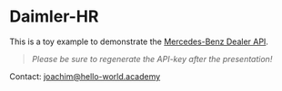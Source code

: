 # Daimler-HR

This is a toy example to demonstrate the [Mercedes-Benz Dealer API](https://developer.mercedes-benz.com/apis).

> *Please be sure to regenerate the API-key after the presentation!*

Contact: joachim@hello-world.academy 
